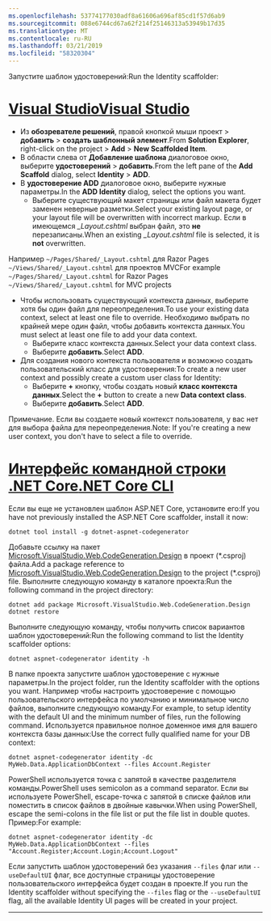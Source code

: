 ```yaml
---
ms.openlocfilehash: 53774177030adf8a61606a696af85cd1f57d6ab9
ms.sourcegitcommit: 088e6744cd67a62f214f25146313a53949b17d35
ms.translationtype: MT
ms.contentlocale: ru-RU
ms.lasthandoff: 03/21/2019
ms.locfileid: "58320304"
---
```

<span data-ttu-id="af024-101">Запустите шаблон удостоверений:</span><span class="sxs-lookup"><span data-stu-id="af024-101">Run the Identity scaffolder:</span></span>

# <a name="visual-studiotabvisual-studio"></a>[<span data-ttu-id="af024-102">Visual Studio</span><span class="sxs-lookup"><span data-stu-id="af024-102">Visual Studio</span></span>](#tab/visual-studio)

* <span data-ttu-id="af024-103">Из **обозревателе решений**, правой кнопкой мыши проект > **добавить** > **создать шаблонный элемент**.</span><span class="sxs-lookup"><span data-stu-id="af024-103">From **Solution Explorer**, right-click on the project > **Add** > **New Scaffolded Item**.</span></span>
* <span data-ttu-id="af024-104">В области слева от **Добавление шаблона** диалоговое окно, выберите **удостоверений** > **добавить**.</span><span class="sxs-lookup"><span data-stu-id="af024-104">From the left pane of the **Add Scaffold** dialog, select **Identity** > **ADD**.</span></span>
* <span data-ttu-id="af024-105">В **удостоверение ADD** диалоговое окно, выберите нужные параметры.</span><span class="sxs-lookup"><span data-stu-id="af024-105">In the **ADD Identity** dialog, select the options you want.</span></span>
  * <span data-ttu-id="af024-106">Выберите существующий макет страницы или файл макета будет заменен неверные разметки.</span><span class="sxs-lookup"><span data-stu-id="af024-106">Select your existing layout page, or your layout file will be overwritten with incorrect markup.</span></span> <span data-ttu-id="af024-107">Если в имеющемся  *\_Layout.cshtml* выбран файл, это **не** перезаписаны.</span><span class="sxs-lookup"><span data-stu-id="af024-107">When an existing *\_Layout.cshtml* file is selected, it is **not** overwritten.</span></span>

 <span data-ttu-id="af024-108">Например `~/Pages/Shared/_Layout.cshtml` для Razor Pages `~/Views/Shared/_Layout.cshtml` для проектов MVC</span><span class="sxs-lookup"><span data-stu-id="af024-108">For example `~/Pages/Shared/_Layout.cshtml` for Razor Pages `~/Views/Shared/_Layout.cshtml` for MVC projects</span></span>
* <span data-ttu-id="af024-109">Чтобы использовать существующий контекста данных, выберите хотя бы один файл для переопределения.</span><span class="sxs-lookup"><span data-stu-id="af024-109">To use your existing data context, select at least one file to override.</span></span> <span data-ttu-id="af024-110">Необходимо выбрать по крайней мере один файл, чтобы добавить контекста данных.</span><span class="sxs-lookup"><span data-stu-id="af024-110">You must select at least one file to add your data context.</span></span>
  * <span data-ttu-id="af024-111">Выберите класс контекста данных.</span><span class="sxs-lookup"><span data-stu-id="af024-111">Select your data context class.</span></span>
  * <span data-ttu-id="af024-112">Выберите **добавить**.</span><span class="sxs-lookup"><span data-stu-id="af024-112">Select **ADD**.</span></span>
* <span data-ttu-id="af024-113">Для создания нового контекста пользователя и возможно создать пользовательский класс для удостоверения:</span><span class="sxs-lookup"><span data-stu-id="af024-113">To create a new user context and possibly create a custom user class for Identity:</span></span>
  * <span data-ttu-id="af024-114">Выберите **+** кнопку, чтобы создать новый **класс контекста данных**.</span><span class="sxs-lookup"><span data-stu-id="af024-114">Select the **+** button to create a new **Data context class**.</span></span>
  * <span data-ttu-id="af024-115">Выберите **добавить**.</span><span class="sxs-lookup"><span data-stu-id="af024-115">Select **ADD**.</span></span>

<span data-ttu-id="af024-116">Примечание. Если вы создаете новый контекст пользователя, у вас нет для выбора файла для переопределения.</span><span class="sxs-lookup"><span data-stu-id="af024-116">Note: If you're creating a new user context, you don't have to select a file to override.</span></span>

# <a name="net-core-clitabnetcore-cli"></a>[<span data-ttu-id="af024-117">Интерфейс командной строки .NET Core</span><span class="sxs-lookup"><span data-stu-id="af024-117">.NET Core CLI</span></span>](#tab/netcore-cli)

<span data-ttu-id="af024-118">Если вы еще не установлен шаблон ASP.NET Core, установите его:</span><span class="sxs-lookup"><span data-stu-id="af024-118">If you have not previously installed the ASP.NET Core scaffolder, install it now:</span></span>

```console
dotnet tool install -g dotnet-aspnet-codegenerator
```

<span data-ttu-id="af024-119">Добавьте ссылку на пакет [Microsoft.VisualStudio.Web.CodeGeneration.Design](https://www.nuget.org/packages/Microsoft.VisualStudio.Web.CodeGeneration.Design/) в проект (\*.csproj) файла.</span><span class="sxs-lookup"><span data-stu-id="af024-119">Add a package reference to [Microsoft.VisualStudio.Web.CodeGeneration.Design](https://www.nuget.org/packages/Microsoft.VisualStudio.Web.CodeGeneration.Design/) to the project (\*.csproj) file.</span></span> <span data-ttu-id="af024-120">Выполните следующую команду в каталоге проекта:</span><span class="sxs-lookup"><span data-stu-id="af024-120">Run the following command in the project directory:</span></span>

```console
dotnet add package Microsoft.VisualStudio.Web.CodeGeneration.Design
dotnet restore
```

<span data-ttu-id="af024-121">Выполните следующую команду, чтобы получить список вариантов шаблон удостоверений:</span><span class="sxs-lookup"><span data-stu-id="af024-121">Run the following command to list the Identity scaffolder options:</span></span>

```console
dotnet aspnet-codegenerator identity -h
```

<span data-ttu-id="af024-122">В папке проекта запустите шаблон удостоверение с нужные параметры.</span><span class="sxs-lookup"><span data-stu-id="af024-122">In the project folder, run the Identity scaffolder with the options you want.</span></span> <span data-ttu-id="af024-123">Например чтобы настроить удостоверение с помощью пользовательского интерфейса по умолчанию и минимальное число файлов, выполните следующую команду.</span><span class="sxs-lookup"><span data-stu-id="af024-123">For example, to setup identity with the default UI and the minimum number of files, run the following command.</span></span> <span data-ttu-id="af024-124">Используется правильное полное доменное имя для вашего контекста базы данных:</span><span class="sxs-lookup"><span data-stu-id="af024-124">Use the correct fully qualified name for your DB context:</span></span>

```console
dotnet aspnet-codegenerator identity -dc MyWeb.Data.ApplicationDbContext --files Account.Register
```

<span data-ttu-id="af024-125">PowerShell используется точка с запятой в качестве разделителя команды.</span><span class="sxs-lookup"><span data-stu-id="af024-125">PowerShell uses semicolon as a command separator.</span></span> <span data-ttu-id="af024-126">Если вы используете PowerShell, escape-точка с запятой в списке файлов или поместить в список файлов в двойные кавычки.</span><span class="sxs-lookup"><span data-stu-id="af024-126">When using PowerShell, escape the semi-colons in the file list or put the file list in double quotes.</span></span> <span data-ttu-id="af024-127">Пример:</span><span class="sxs-lookup"><span data-stu-id="af024-127">For example:</span></span>

```console
dotnet aspnet-codegenerator identity -dc MyWeb.Data.ApplicationDbContext --files "Account.Register;Account.Login;Account.Logout"
```

<span data-ttu-id="af024-128">Если запустить шаблон удостоверений без указания `--files` флаг или `--useDefaultUI` флаг, все доступные страницы удостоверение пользовательского интерфейса будет создан в проекте.</span><span class="sxs-lookup"><span data-stu-id="af024-128">If you run the Identity scaffolder without specifying the `--files` flag or the `--useDefaultUI` flag, all the available Identity UI pages will be created in your project.</span></span>

---
